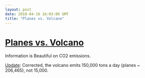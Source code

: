 ```yaml
---
layout: post
date: 2010-04-16 16:03:00 GMT
title: "Planes vs. Volcano"
---
```

# [Planes vs. Volcano](http://www.informationisbeautiful.net/2010/planes-or-volcano/)

Information is Beautiful on CO2 emissions.
 
[Update](http://www.informationisbeautiful.net/2010/correction-apology-planes-or-volcano/): Corrected, the volcano emits 150,000 tons a day (planes ~ 206,465), not 15,000.